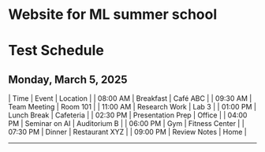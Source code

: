 # Website for ML summer school


<div style="margin-left: auto; margin-right: auto;">

# Test Schedule
## **Monday, March 5, 2025**  
| Time  | Event | Location |
| 08:00 AM | Breakfast | Café ABC | 
| 09:30 AM | Team Meeting | Room 101 | 
| 11:00 AM | Research Work | Lab 3 | 
| 01:00 PM | Lunch Break | Cafeteria |
| 02:30 PM | Presentation Prep | Office | 
| 04:00 PM | Seminar on AI | Auditorium B | 
| 06:00 PM | Gym | Fitness Center | 
| 07:30 PM | Dinner | Restaurant XYZ | 
| 09:00 PM | Review Notes | Home | 

---

</div>